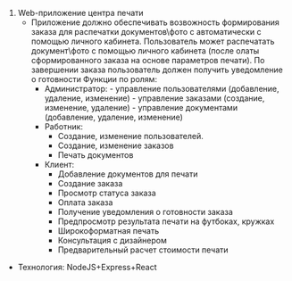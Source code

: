 1) Web-приложение центра печати
   - Приложение должно обеспечивать возвожность формирования заказа для распечатки документов\фото с автоматически с помощью личного кабинета. Пользователь может распечатать документ\фото с помощью личного кабинета (после олаты сформированного заказа на основе параметров печати). По завершении заказа пользователь должен получить уведомление о готовности
    Функции по ролям:
	    - Администратор:
		      - управление пользователями (добавление, удаление, изменение)
		      - управление заказами (создание, изменение, удаление)
		      - управление документами (добавление, удаление, изменение)
		- Работник:
			- Создание, изменение пользователей.
			- Создание, изменение заказов
			- Печать документов
		- Клиент:
			- Добавление документов для печати
			- Создание заказа
			- Просмотр статуса заказа
			- Оплата заказа
			- Получение уведомления о готовности заказа
			- Предпросмотр результата печати на футбоках, кружках
			- Широкоформатная печать
			- Консультация с дизайнером
			- Предварительный расчет стоимости печати
- Технология:
  NodeJS+Express+React